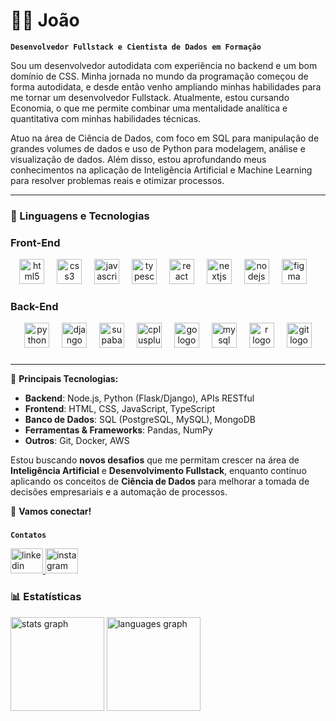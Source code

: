 # 👨‍💻 João

**`Desenvolvedor Fullstack e Cientista de Dados em Formação`**

Sou um desenvolvedor autodidata com experiência no backend e um bom domínio de CSS. Minha jornada no mundo da programação começou de forma autodidata, e desde então venho ampliando minhas habilidades para me tornar um desenvolvedor Fullstack. Atualmente, estou cursando Economia, o que me permite combinar uma mentalidade analítica e quantitativa com minhas habilidades técnicas.

Atuo na área de Ciência de Dados, com foco em SQL para manipulação de grandes volumes de dados e uso de Python para modelagem, análise e visualização de dados. Além disso, estou aprofundando meus conhecimentos na aplicação de Inteligência Artificial e Machine Learning para resolver problemas reais e otimizar processos.

---

### 🤖 Linguagens e Tecnologias

###  Front-End

<div align="center">
  <img src="https://cdn.jsdelivr.net/gh/devicons/devicon/icons/html5/html5-original.svg" height="40" alt="html5 logo"  />
  <img width="12" />
  <img src="https://cdn.jsdelivr.net/gh/devicons/devicon/icons/css3/css3-original.svg" height="40" alt="css3 logo"  />
  <img width="12" />
  <img src="https://cdn.jsdelivr.net/gh/devicons/devicon/icons/javascript/javascript-original.svg" height="40" alt="javascript logo"  />
  <img width="12" />
  <img src="https://cdn.jsdelivr.net/gh/devicons/devicon/icons/typescript/typescript-original.svg" height="40" alt="typescript logo"  />
  <img width="12" />
  <img src="https://cdn.jsdelivr.net/gh/devicons/devicon/icons/react/react-original.svg" height="40" alt="react logo"  />
  <img width="12" />
  <img src="https://cdn.jsdelivr.net/gh/devicons/devicon/icons/nextjs/nextjs-original.svg" height="40" alt="nextjs logo"  />
  <img width="12" />
  <img src="https://cdn.jsdelivr.net/gh/devicons/devicon/icons/nodejs/nodejs-original.svg" height="40" alt="nodejs logo"  />
  <img width="12" />
  <img src="https://cdn.jsdelivr.net/gh/devicons/devicon/icons/figma/figma-original.svg" height="40" alt="figma logo"  />
  <img width="12" />
  </div>

###

###  Back-End

<div align="center">
  <img src="https://cdn.jsdelivr.net/gh/devicons/devicon/icons/python/python-original.svg" height="40" alt="python logo"  />
  <img width="12" />
  <img src="https://cdn.jsdelivr.net/gh/devicons/devicon/icons/django/django-plain.svg" height="40" alt="django logo"  />
  <img width="12" />
  <img src="https://cdn.simpleicons.org/supabase/3ECF8E" height="40" alt="supabase logo"  />
  <img width="12" />
  <img src="https://cdn.jsdelivr.net/gh/devicons/devicon/icons/cplusplus/cplusplus-original.svg" height="40" alt="cplusplus logo"  />
  <img width="12" />
  <img src="https://cdn.jsdelivr.net/gh/devicons/devicon/icons/go/go-original.svg" height="40" alt="go logo"  />
  <img width="12" />
  <img src="https://cdn.jsdelivr.net/gh/devicons/devicon/icons/mysql/mysql-original.svg" height="40" alt="mysql logo"  />
  <img width="12" />
  <img src="https://cdn.jsdelivr.net/gh/devicons/devicon/icons/r/r-original.svg" height="40" alt="r logo"  />
  <img width="12" />
  <img src="https://cdn.jsdelivr.net/gh/devicons/devicon/icons/git/git-original.svg" height="40" alt="git logo"  />
</div>

###

---

🔧 **Principais Tecnologias:**
- **Backend**: Node.js, Python (Flask/Django), APIs RESTful
- **Frontend**: HTML, CSS, JavaScript, TypeScript
- **Banco de Dados**: SQL (PostgreSQL, MySQL), MongoDB
- **Ferramentas & Frameworks**: Pandas, NumPy
- **Outros**: Git, Docker, AWS

Estou buscando **novos desafios** que me permitam crescer na área de **Inteligência Artificial** e **Desenvolvimento Fullstack**, enquanto continuo aplicando os conceitos de **Ciência de Dados** para melhorar a tomada de decisões empresariais e a automação de processos.

🚀 **Vamos conectar!**

###

**`Contatos`**

<div align="left">
  <a href="https://www.linkedin.com/in/jo%C3%A3o-freire-514bb922b/" target="_blank">
    <img src="https://raw.githubusercontent.com/maurodesouza/profile-readme-generator/master/src/assets/icons/social/linkedin/default.svg" width="52" height="40" alt="linkedin logo"  />
  </a>
  <a href="https://www.instagram.com/joaovic_freire/" target="_blank">
    <img src="https://raw.githubusercontent.com/maurodesouza/profile-readme-generator/master/src/assets/icons/social/instagram/default.svg" width="52" height="40" alt="instagram logo"  />
  </a>
</div>


### 📊 Estatísticas

<div align="left">
  <img src="https://github-readme-stats.vercel.app/api?username=JoaoVicfre&hide_title=false&hide_rank=false&show_icons=true&include_all_commits=true&count_private=true&disable_animations=false&theme=dracula&locale=en&hide_border=false&order=1" height="150" alt="stats graph"  />
  <img src="https://github-readme-stats.vercel.app/api/top-langs?username=JoaoVicfre&locale=en&hide_title=false&layout=compact&card_width=320&langs_count=5&theme=dracula&hide_border=false&order=2" height="150" alt="languages graph"  />
</div>
